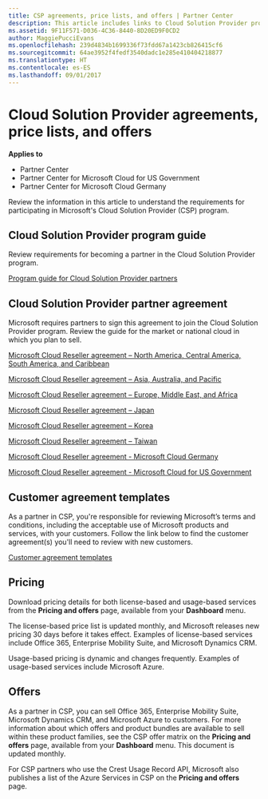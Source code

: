```yaml
---
title: CSP agreements, price lists, and offers | Partner Center
description: This article includes links to Cloud Solution Provider program guides, partner agreements, customer agreements, price lists, and offers.
ms.assetid: 9F11F571-D036-4C36-8440-8D20ED9F0CD2
author: MaggiePucciEvans
ms.openlocfilehash: 239d4834b1699336f73fdd67a1423cb826415cf6
ms.sourcegitcommit: 64ae3952f4fedf3540dadc1e285e410404218877
ms.translationtype: HT
ms.contentlocale: es-ES
ms.lasthandoff: 09/01/2017
---
```

# <a name="cloud-solution-provider-agreements-price-lists-and-offers"></a>Cloud Solution Provider agreements, price lists, and offers

**Applies to**

-  Partner Center
-  Partner Center for Microsoft Cloud for US Government
-  Partner Center for Microsoft Cloud Germany


Review the information in this article to understand the requirements for participating in Microsoft's Cloud Solution Provider (CSP) program. 

## <a href="" id="programguide"></a>Cloud Solution Provider program guide


Review requirements for becoming a partner in the Cloud Solution Provider program.

[Program guide for Cloud Solution Provider partners](http://go.microsoft.com/fwlink/p/?LinkId=617100)

## <a href="" id="partneragreement"></a>Cloud Solution Provider partner agreement


Microsoft requires partners to sign this agreement to join the Cloud Solution Provider program. Review the guide for the market or national cloud in which you plan to sell.

[Microsoft Cloud Reseller agreement – North America, Central America, South America, and Caribbean](http://download.microsoft.com/download/2/C/8/2C8CAC17-FCE7-4F51-9556-4D77C7022DF5/MCRA2017_AOC_ENG_Sep20172_CR.pdf)

[Microsoft Cloud Reseller agreement – Asia, Australia, and Pacific](http://download.microsoft.com/download/2/C/8/2C8CAC17-FCE7-4F51-9556-4D77C7022DF5/MCRA2017_APOC_ENG_Sep20172_CR.pdf)

[Microsoft Cloud Reseller agreement – Europe, Middle East, and Africa](http://download.microsoft.com/download/2/C/8/2C8CAC17-FCE7-4F51-9556-4D77C7022DF5/MCRA2017_EOC_ENG_Sep20172_CR.pdf)

[Microsoft Cloud Reseller agreement – Japan](http://download.microsoft.com/download/2/C/8/2C8CAC17-FCE7-4F51-9556-4D77C7022DF5/MCRA2017_JPN_ENG_Sep20172_CR.pdf)

[Microsoft Cloud Reseller agreement – Korea](http://download.microsoft.com/download/2/C/8/2C8CAC17-FCE7-4F51-9556-4D77C7022DF5/MCRA2017_KOR_ENG_Sep20172_CR.pdf)

[Microsoft Cloud Reseller agreement – Taiwan](http://download.microsoft.com/download/2/C/8/2C8CAC17-FCE7-4F51-9556-4D77C7022DF5/MCRA2017_TAI_ENG_Sep20172_CR.pdf)

[Microsoft Cloud Reseller agreement - Microsoft Cloud Germany](http://download.microsoft.com/download/2/C/8/2C8CAC17-FCE7-4F51-9556-4D77C7022DF5/MCRA2017_EOC_GER_ENG_Sep20172_CR_GermanCloud.pdf)

[Microsoft Cloud Reseller agreement - Microsoft Cloud for US Government](http://download.microsoft.com/download/2/C/8/2C8CAC17-FCE7-4F51-9556-4D77C7022DF5/MCRA2017_AOC_USGCC_ENG_Sep20172_CR.pdf)

## <a href="" id="customeragreementtemplate"></a>Customer agreement templates


As a partner in CSP, you're responsible for reviewing Microsoft’s terms and conditions, including the acceptable use of Microsoft products and services, with your customers. Follow the link below to find the customer agreement(s) you'll need to review with new customers. 

[Customer agreement templates](agreements.md)

## <a name="pricing"></a>Pricing


Download pricing details for both license-based and usage-based services from the **Pricing and offers** page, available from your **Dashboard** menu. 

The license-based price list is updated monthly, and Microsoft releases new pricing 30 days before it takes effect. Examples of license-based services include Office 365, Enterprise Mobility Suite, and Microsoft Dynamics CRM. 

Usage-based pricing is dynamic and changes frequently. Examples of usage-based services include Microsoft Azure.


## <a name="offers"></a>Offers


As a partner in CSP, you can sell Office 365, Enterprise Mobility Suite, Microsoft Dynamics CRM, and Microsoft Azure to customers. For more information about which offers and product bundles are available to sell within these product families, see the CSP offer matrix on the **Pricing and offers** page, available from your **Dashboard** menu. This document is updated monthly.

For CSP partners who use the Crest Usage Record API, Microsoft also publishes a list of the Azure Services in CSP on the **Pricing and offers** page.


